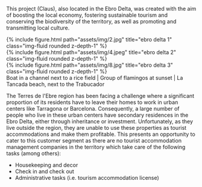 This project (Claus), also located in the Ebro Delta, was created with the aim of boosting the local economy, fostering sustainable tourism and conserving the biodiversity of the territory, as well as promoting and transmitting local culture.

<div class="row">
    <div class="col-sm mt-3 mt-md-0">
        {% include figure.html path="assets/img/2.jpg" title="ebro delta 1" class="img-fluid rounded z-depth-1" %}
    </div>
    <div class="col-sm mt-3 mt-md-0">
        {% include figure.html path="assets/img/4.jpeg" title="ebro delta 2" class="img-fluid rounded z-depth-1" %}
    </div>
    <div class="col-sm mt-3 mt-md-0">
        {% include figure.html path="assets/img/8.jpg" title="ebro delta 3" class="img-fluid rounded z-depth-1" %}
    </div>
</div>
<div class="caption">
    Boat in a channel next to a rice field | Group of flamingos at sunset | La Tancada beach, next to the Trabucador
</div>

The Terres de l'Ebre region has been facing a challenge where a significant proportion of its residents have to leave their homes to work in urban centers like Tarragona or Barcelona. Consequently, a large number of people who live in these urban centers have secondary residences in the Ebro Delta, either through inheritance or investment. Unfortunately, as they live outside the region, they are unable to use these properties as tourist accommodations and make them profitable. This presents an opportunity to cater to this customer segment as there are no tourist accommodation management companies in the territory which take care of the following tasks (among others):
- Housekeeping and decor
- Check in and check out
- Administrative tasks (i.e. tourism accommodation license)

